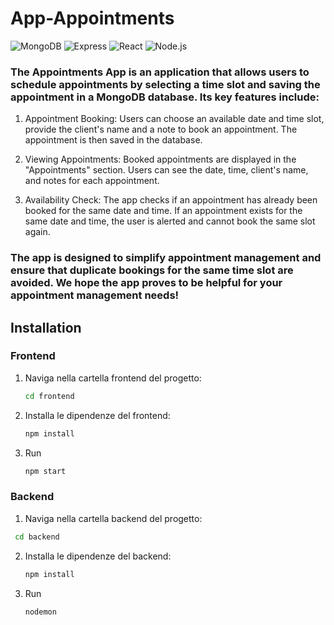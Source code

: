 # App-Appointments

![MongoDB](https://img.shields.io/badge/-MongoDB-green) ![Express](https://img.shields.io/badge/-Express-blue) ![React](https://img.shields.io/badge/-React-blue) ![Node.js](https://img.shields.io/badge/-Node.js-green)

### The Appointments App is an application that allows users to schedule appointments by selecting a time slot and saving the appointment in a MongoDB database. Its key features include:

 1. Appointment Booking: Users can choose an available date and time slot, provide the client's name and a note to book an appointment. The appointment is then saved in the database.

 2. Viewing Appointments: Booked appointments are displayed in the "Appointments" section. Users can see the date, time, client's name, and notes for each appointment.

 3. Availability Check: The app checks if an appointment has already been booked for the same date and time. If an appointment exists for the same date and time, the user is alerted and cannot book the same slot again.

### The app is designed to simplify appointment management and ensure that duplicate bookings for the same time slot are avoided. We hope the app proves to be helpful for your appointment management needs!


## Installation

### Frontend

1. Naviga nella cartella frontend del progetto:

   ```bash
   cd frontend
   ```
2. Installa le dipendenze del frontend:
   
   ```bash
   npm install
   ```
3. Run

   ```bash
   npm start
   ```

### Backend

1. Naviga nella cartella backend del progetto:
   
  ```bash
   cd backend
   ```
2. Installa le dipendenze del backend:

   ```bash
   npm install
   ```

3. Run

   ```bash
   nodemon
   ```


   
